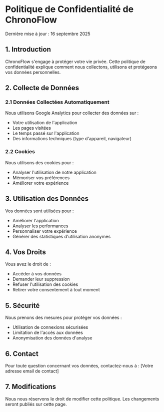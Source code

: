 # Politique de Confidentialité de ChronoFlow

Dernière mise à jour : 16 septembre 2025

## 1. Introduction

ChronoFlow s'engage à protéger votre vie privée. Cette politique de confidentialité explique comment nous collectons, utilisons et protégeons vos données personnelles.

## 2. Collecte de Données

### 2.1 Données Collectées Automatiquement
Nous utilisons Google Analytics pour collecter des données sur :
- Votre utilisation de l'application
- Les pages visitées
- Le temps passé sur l'application
- Des informations techniques (type d'appareil, navigateur)

### 2.2 Cookies
Nous utilisons des cookies pour :
- Analyser l'utilisation de notre application
- Mémoriser vos préférences
- Améliorer votre expérience

## 3. Utilisation des Données

Vos données sont utilisées pour :
- Améliorer l'application
- Analyser les performances
- Personnaliser votre expérience
- Générer des statistiques d'utilisation anonymes

## 4. Vos Droits

Vous avez le droit de :
- Accéder à vos données
- Demander leur suppression
- Refuser l'utilisation des cookies
- Retirer votre consentement à tout moment

## 5. Sécurité

Nous prenons des mesures pour protéger vos données :
- Utilisation de connexions sécurisées
- Limitation de l'accès aux données
- Anonymisation des données d'analyse

## 6. Contact

Pour toute question concernant vos données, contactez-nous à :
[Votre adresse email de contact]

## 7. Modifications

Nous nous réservons le droit de modifier cette politique. Les changements seront publiés sur cette page.